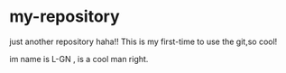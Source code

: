 # my-repository
just another repository haha!!
This is my first-time to use the git,so cool!

im name is L-GN , is a cool man right.
